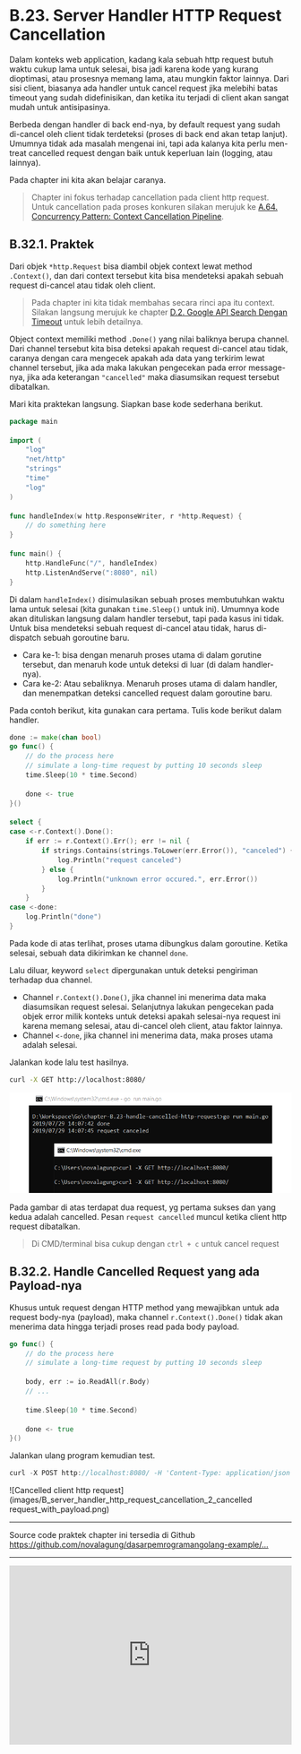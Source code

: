 # B.23. Server Handler HTTP Request Cancellation

Dalam konteks web application, kadang kala sebuah http request butuh waktu cukup lama untuk selesai, bisa jadi karena kode yang kurang dioptimasi, atau prosesnya memang lama, atau mungkin faktor lainnya. Dari sisi client, biasanya ada handler untuk cancel request jika melebihi batas timeout yang sudah didefinisikan, dan ketika itu terjadi di client akan sangat mudah untuk antisipasinya.

Berbeda dengan handler di back end-nya, by default request yang sudah di-cancel oleh client tidak terdeteksi (proses di back end akan tetap lanjut). Umumnya tidak ada masalah mengenai ini, tapi ada kalanya kita perlu men-treat cancelled request dengan baik untuk keperluan lain (logging, atau lainnya).

Pada chapter ini kita akan belajar caranya.

> Chapter ini fokus terhadap cancellation pada client http request. Untuk cancellation pada proses konkuren silakan merujuk ke [A.64. Concurrency Pattern: Context Cancellation Pipeline](/A-pipeline-context-cancellation.html).

## B.32.1. Praktek

Dari objek `*http.Request` bisa diambil objek context lewat method `.Context()`, dan dari context tersebut kita bisa mendeteksi apakah sebuah request di-cancel atau tidak oleh client.

> Pada chapter ini kita tidak membahas secara rinci apa itu context. Silakan langsung merujuk ke chapter [D.2. Google API Search Dengan Timeout](/D-google-api-search.html) untuk lebih detailnya.

Object context memiliki method `.Done()` yang nilai baliknya berupa channel. Dari channel tersebut kita bisa deteksi apakah request di-cancel atau tidak, caranya dengan cara mengecek apakah ada data yang terkirim lewat channel tersebut, jika ada maka lakukan pengecekan pada error message-nya, jika ada keterangan `"cancelled"` maka diasumsikan request tersebut dibatalkan.

Mari kita praktekan langsung. Siapkan base kode sederhana berikut.

```go
package main

import (
    "log"
    "net/http"
    "strings"
    "time"
    "log"
)

func handleIndex(w http.ResponseWriter, r *http.Request) {
    // do something here
}

func main() {
    http.HandleFunc("/", handleIndex)
    http.ListenAndServe(":8080", nil)
}
```

Di dalam `handleIndex()` disimulasikan sebuah proses membutuhkan waktu lama untuk selesai (kita gunakan `time.Sleep()` untuk ini). Umumnya kode akan dituliskan langsung dalam handler tersebut, tapi pada kasus ini tidak. Untuk bisa mendeteksi sebuah request di-cancel atau tidak, harus di-dispatch sebuah goroutine baru.

- Cara ke-1: bisa dengan menaruh proses utama di dalam gorutine tersebut, dan menaruh kode untuk deteksi di luar (di dalam handler-nya).
- Cara ke-2: Atau sebaliknya. Menaruh proses utama di dalam handler, dan menempatkan deteksi cancelled request dalam goroutine baru.

Pada contoh berikut, kita gunakan cara pertama. Tulis kode berikut dalam handler.

```go
done := make(chan bool)
go func() {
    // do the process here
    // simulate a long-time request by putting 10 seconds sleep
    time.Sleep(10 * time.Second)

    done <- true
}()

select {
case <-r.Context().Done():
    if err := r.Context().Err(); err != nil {
        if strings.Contains(strings.ToLower(err.Error()), "canceled") {
            log.Println("request canceled")
        } else {
            log.Println("unknown error occured.", err.Error())
        }
    }
case <-done:
    log.Println("done")
}
```

Pada kode di atas terlihat, proses utama dibungkus dalam goroutine. Ketika selesai, sebuah data dikirimkan ke channel `done`.

Lalu diluar, keyword `select` dipergunakan untuk deteksi pengiriman terhadap dua channel.

- Channel `r.Context().Done()`, jika channel ini menerima data maka diasumsikan request selesai. Selanjutnya lakukan pengecekan pada objek error milik konteks untuk deteksi apakah selesai-nya request ini karena memang selesai, atau di-cancel oleh client, atau faktor lainnya.
- Channel `<-done`, jika channel ini menerima data, maka proses utama adalah selesai.

Jalankan kode lalu test hasilnya.

```bash
curl -X GET http://localhost:8080/
```

![Cancelled client http request](images/B_server_handler_http_request_cancellation_1_cancelled_request_get.png)

Pada gambar di atas terdapat dua request, yg pertama sukses dan yang kedua adalah cancelled. Pesan `request cancelled` muncul ketika client http request dibatalkan.

> Di CMD/terminal bisa cukup dengan `ctrl + c` untuk cancel request

## B.32.2. Handle Cancelled Request yang ada Payload-nya

Khusus untuk request dengan HTTP method yang mewajibkan untuk ada request body-nya (payload), maka channel `r.Context().Done()` tidak akan menerima data hingga terjadi proses read pada body payload.

```go
go func() {
    // do the process here
    // simulate a long-time request by putting 10 seconds sleep

    body, err := io.ReadAll(r.Body)
    // ...

    time.Sleep(10 * time.Second)

    done <- true
}()
```

Jalankan ulang program kemudian test.

```go
curl -X POST http://localhost:8080/ -H 'Content-Type: application/json' -d '{}'
```

!\[Cancelled client http request\](images/B_server_handler_http_request_cancellation_2_cancelled request_with_payload.png)

---

<div class="source-code-link">
    <div class="source-code-link-message">Source code praktek chapter ini tersedia di Github</div>
    <a href="https://github.com/novalagung/dasarpemrogramangolang-example/tree/master/chapter-B.23-server-handler-http-request-cancellation">https://github.com/novalagung/dasarpemrogramangolang-example/...</a>
</div>

---

<iframe src="https://novalagung.substack.com/embed" width="100%" height="320" class="substack-embed" frameborder="0" scrolling="no"></iframe>
